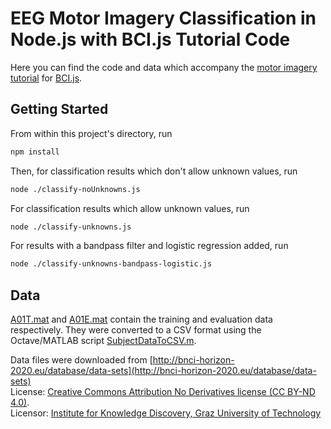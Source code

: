 # EEG Motor Imagery Classification in Node.js with BCI.js Tutorial Code

Here you can find the code and data which accompany the [motor imagery tutorial](https://medium.com/@pwstegman/eeg-motor-imagery-classification-in-node-js-with-bci-js-d21f29cf165) for [BCI.js](https://github.com/pwstegman/bcijs).

## Getting Started

From within this project's directory, run

```bash
npm install
```

Then, for classification results which don't allow unknown values, run

```bash
node ./classify-noUnknowns.js
```

For classification results which allow unknown values, run

```bash
node ./classify-unknowns.js
```

For results with a bandpass filter and logistic regression added, run

```bash
node ./classify-unknowns-bandpass-logistic.js
```

## Data

[A01T.mat](data/A01T.mat) and [A01E.mat](data/A01E.mat) contain the training and evaluation data respectively. They were converted to a CSV format using the Octave/MATLAB script [SubjectDataToCSV.m](SubjectDataToCSV.m).

Data files were downloaded from [http://bnci-horizon-2020.eu/database/data-sets](http://bnci-horizon-2020.eu/database/data-sets)<br />
License: [Creative Commons Attribution No Derivatives license (CC BY-ND 4.0)](https://creativecommons.org/licenses/by-nd/4.0/).<br />
Licensor: [Institute for Knowledge Discovery, Graz University of Technology](http://bci.tugraz.at/)
